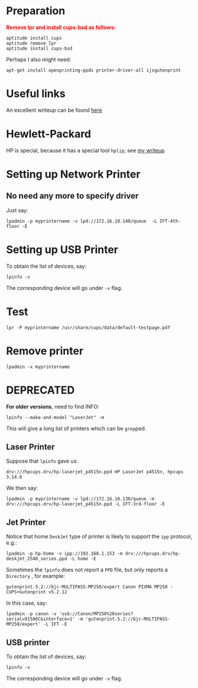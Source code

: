 Preparation
===========

<span style="color:red;font-weight:bold;">Remove lpr and install cups-bsd as follows:</span>


    aptitude install cups
    aptitude remove lpr
    aptitude install cups-bsd

Perhaps I also might need:

    apt-get install openprinting-ppds printer-driver-all ijsgutenprint 

Useful links
============

An excellent writeup can be found [here](http://blog.tremily.us/posts/Adding_a_network_printer_with_lpadmin/)

Hewlett-Packard
===============

HP is special, because it has a special tool `hplip`; see [my writeup](HPLIP.md)


Setting up Network Printer
==========================

No need any more to specify driver
----------------------------------

Just say:

    lpadmin -p myprintername -v lpd://172.16.10.140/queue  -L IFT-4th-floor -E

Setting up USB Printer
======================

To obtain the list of devices, say:

    lpinfo -v

The corresponding device will go under `-v` flag.

Test
====

    lpr -P myprintername /usr/share/cups/data/default-testpage.pdf

Remove printer
==============

    lpadmin -x myprintername


DEPRECATED
==========

__For older versions__, need to find INFO:

    lpinfo --make-and-model "LaserJet" -m

This will give a long list of printers which can be `grep`ped.


Laser Printer
-------------

Suppose that `lpinfo` gave us:

    drv:///hpcups.drv/hp-laserjet_p4515n.ppd HP LaserJet p4515n, hpcups 3.14.6

We then say:

    lpadmin -p myprintername -v lpd://172.16.10.130/queue -m drv:///hpcups.drv/hp-laserjet_p4515n.ppd -L IFT-3rd-floor -E

Jet Printer
-----------

Notice that home `DeskJet` type of printer is likely to support the `ipp` protocol, e.g.:

    lpadmin -p hp-home -v ipp://192.168.1.153 -m drv:///hpcups.drv/hp-deskjet_2540_series.ppd -L home -E

Sometimes the `lpinfo` does not report a `PPD` file, but only reports a `Directory` , for example:

    gutenprint.5.2://bjc-MULTIPASS-MP250/expert Canon PIXMA MP250 - CUPS+Gutenprint v5.2.12

In this case, say:

    lpadmin -p canon -v 'usb://Canon/MP250%20series?serial=91586C&interface=1' -m 'gutenprint.5.2://bjc-MULTIPASS-MP250/expert' -L IFT -E

USB printer
-----------

To obtain the list of devices, say:

    lpinfo -v

The corresponding device will go under `-v` flag.


